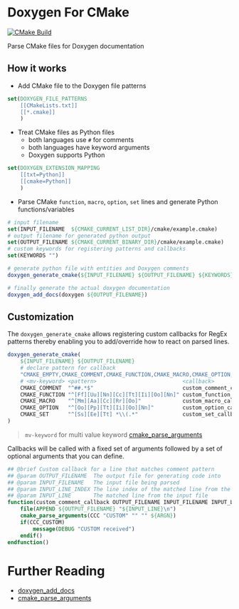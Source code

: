 # Doxygen For CMake

[![CMake Build](https://github.com/vrcomputing/Doxygen-For-CMake/actions/workflows/cmake.yml/badge.svg)](https://github.com/vrcomputing/Doxygen-For-CMake/actions/workflows/cmake.yml)

Parse CMake files for Doxygen documentation

## How it works

- Add CMake file to the Doxygen file patterns
```cmake
set(DOXYGEN_FILE_PATTERNS
    [[CMakeLists.txt]]
    [[*.cmake]]
    )
```
- Treat CMake files as Python files
    - both languages use `#` for comments
    - both languages have keyword arguments
    - Doxygen supports Python
```cmake
set(DOXYGEN_EXTENSION_MAPPING
    [[txt=Python]]
    [[cmake=Python]]
    )
```
- Parse CMake `function`, `macro`, `option`, `set` lines and generate Python functions/variables
```cmake
# input filename
set(INPUT_FILENAME  ${CMAKE_CURRENT_LIST_DIR}/cmake/example.cmake)
# output filename for generated python output
set(OUTPUT_FILENAME ${CMAKE_CURRENT_BINARY_DIR}/cmake/example.cmake)
# custom keywords for registering patterns and callbacks
set(KEYWORDS "")

# generate python file with entities and Doxygen comments
doxygen_generate_cmake(${INPUT_FILENAME} ${OUTPUT_FILENAME} ${KEYWORDS})

# finally generate the actual doxygen documentation
doxygen_add_docs(doxygen ${OUTPUT_FILENAME})
```

## Customization

The `doxygen_generate_cmake` allows registering custom callbacks for RegEx patterns thereby enabling you to add/override how to react on parsed lines.

```cmake
doxygen_generate_cmake(
    ${INPUT_FILENAME} ${OUTPUT_FILENAME}
    # declare pattern for callback
    "CMAKE_EMPTY,CMAKE_COMMENT,CMAKE_FUNCTION,CMAKE_MACRO,CMAKE_OPTION,CMAKE_SET"
    # <mv-keyword> <pattern>                           <callback>               <args>
    CMAKE_COMMENT  "^##.*$"                            custom_comment_callback  CUSTOM
    CMAKE_FUNCTION "^[Ff][Uu][Nn][Cc][Tt][Ii][Oo][Nn]" custom_function_callback
    CMAKE_MACRO    "^[Mm][Aa][Cc][Rr][Oo]"             custom_macro_callback
    CMAKE_OPTION   "^[Oo][Pp][Tt][Ii][Oo][Nn]"         custom_option_callback
    CMAKE_SET      "^[Ss][Ee][Tt] *\\(.*"              custom_set_callback
)
```

> `mv-keyword` for multi value keyword [cmake_parse_arguments](https://cmake.org/cmake/help/latest/command/cmake_parse_arguments.html)

Callbacks will be called with a fixed set of arguments followed by a set of optional arguments that you can define.

```cmake
## @brief Custom callback for a line that matches comment pattern
## @param OUTPUT_FILENAME  The output file for generating code into
## @param INPUT_FILENAME   The input file being parsed
## @param INPUT_LINE_INDEX The line index of the matched line from the input file
## @param INPUT_LINE       The matched line from the input file
function(custom_comment_callback OUTPUT_FILENAME INPUT_FILENAME INPUT_LINE_INDEX INPUT_LINE)
    file(APPEND ${OUTPUT_FILENAME} "${INPUT_LINE}\n")
    cmake_parse_arguments(CCC "CUSTOM" "" "" ${ARGN})
    if(CCC_CUSTOM)
        message(DEBUG "CUSTOM received")
    endif()
endfunction()
```

# Further Reading

- [doxygen_add_docs](https://cmake.org/cmake/help/latest/module/FindDoxygen.html)
- [cmake_parse_arguments](https://cmake.org/cmake/help/latest/command/cmake_parse_arguments.html)